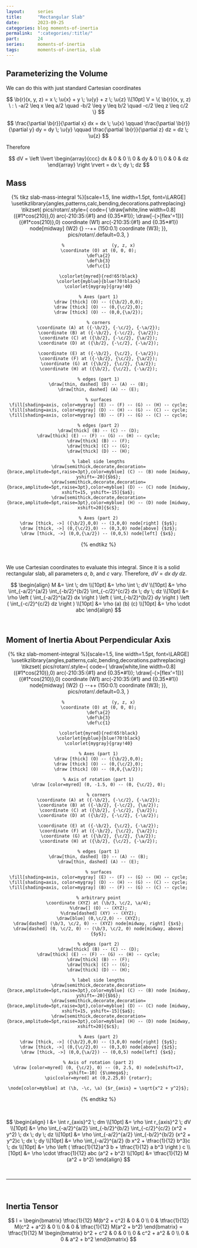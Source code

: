 ```yaml
---
layout:     series
title:      "Rectangular Slab"
date:       2023-09-25
categories: blog moments-of-inertia
permalink:  ":categories/:title/"
part:       24
series:     moments-of-inertia
tags:       moments-of-inertia, slab
---
```


## Parameterizing the Volume

We can do this with just standard Cartesian coordinates

$$
\b{r}(x, y, z) = x \; \u{x} + y \; \u{y} + z \; \u{z} \\[10pt]
V = \{ \b{r}(x, y, z) \ : \ -a/2 \leq x \leq a/2 \quad -b/2 \leq y \leq b/2 \quad -c/2 \leq z \leq c/2 \}
$$

$$
\frac{\partial \b{r}}{\partial x} dx  = dx \; \u{x}
\qquad
\frac{\partial \b{r}}{\partial y} dy = dy \; \u{y}
\qquad
\frac{\partial \b{r}}{\partial z} dz = dz \; \u{z}
$$

Therefore


$$
dV = \left \lvert \begin{array}{ccc}
    dx & 0  & 0 \\
    0  & dy & 0 \\
    0  & 0  & dz
\end{array} \right \rvert
= dx \; dy \; dz
$$

## Mass

<center>
{% tikz slab-mass-integral %}[scale=1.5, line width=1.5pt, font=\LARGE]
    \usetikzlibrary{angles,patterns,calc,bending,decorations.pathreplacing}
    \tikzset{
        pics/rotarr/.style={
            code={
            \draw[white,line width=0.8] ({#1*cos(210)},0) arc(-210:35:{#1} and {0.35*#1});
            \draw[-{>[flex'=1]}] ({#1*cos(210)},0) coordinate (W1) arc(-210:35:{#1} and {0.35*#1})
                node[midway] (W2) {} --++ (150:0.1) coordinate (W3);
        }},
        pics/rotarr/.default=0.3,
    }
    
    %                  (y, z, x)
    \coordinate (O) at (0, 0, 0);
    \def\a{2}
    \def\b{3}
    \def\c{1}

    \colorlet{myred}{red!65!black}
    \colorlet{myblue}{blue!70!black}
    \colorlet{mygray}{gray!40}

    % Axes (part 1)
    \draw [thick] (O) -- ({\b/2},0,0);
    \draw [thick] (O) -- (0,{\c/2},0);
    \draw [thick] (O) -- (0,0,{\a/2});

    % corners
    \coordinate (A) at ({-\b/2}, {-\c/2}, {-\a/2});
    \coordinate (B) at ({-\b/2}, {-\c/2}, {\a/2});
    \coordinate (C) at ({\b/2}, {-\c/2}, {\a/2});
    \coordinate (D) at ({\b/2}, {-\c/2}, {-\a/2});

    \coordinate (E) at ({-\b/2}, {\c/2}, {-\a/2});
    \coordinate (F) at ({-\b/2}, {\c/2}, {\a/2});
    \coordinate (G) at ({\b/2}, {\c/2}, {\a/2});
    \coordinate (H) at ({\b/2}, {\c/2}, {-\a/2});
    
    % edges (part 1)
    \draw[thin, dashed] (D) -- (A) -- (B);
    \draw[thin, dashed] (A) -- (E);

    % surfaces
    \fill[shading=axis, color=mygray] (E) -- (F) -- (G) -- (H) -- cycle;
    \fill[shading=axis, color=mygray] (D) -- (H) -- (G) -- (C) -- cycle;
    \fill[shading=axis, color=mygray] (B) -- (F) -- (G) -- (C) -- cycle;

    % edges (part 2)
    \draw[thick] (B) -- (C) -- (D);
    \draw[thick] (E) -- (F) -- (G) -- (H) -- cycle;
    \draw[thick] (B) -- (F);
    \draw[thick] (C) -- (G);
    \draw[thick] (D) -- (H);

    % label side lengths
    \draw[semithick,decorate,decoration={brace,amplitude=5pt,raise=3pt},color=myblue] (C) -- (B) node [midway, yshift=-20]{$b$};
    \draw[semithick,decorate,decoration={brace,amplitude=5pt,raise=3pt},color=myblue] (D) -- (C) node [midway, xshift=15, yshift=-15]{$a$};
    \draw[semithick,decorate,decoration={brace,amplitude=5pt,raise=3pt},color=myblue] (H) -- (D) node [midway, xshift=20]{$c$};

    % Axes (part 2)
    \draw [thick, ->] ({\b/2},0,0) -- (3,0,0) node[right] {$y$};
    \draw [thick, ->] (0,{\c/2},0) -- (0,3,0) node[above] {$z$};
    \draw [thick, ->] (0,0,{\a/2}) -- (0,0,5) node[left] {$x$};

{% endtikz %}
</center>

<br>

We use Cartesian coordinates to evaluate this integral. Since it is a solid rectangular slab, all parameters $a$, $b$, and $c$ vary. Therefore, $dV = d x \; dy \; d z$.

$$
\begin{align}
    M &= \int \; dm \\[10pt]
    &= \rho \int \; dV \\[10pt]
    &= \rho \int_{-a/2}^{a/2} \int_{-b/2}^{b/2} \int_{-c/2}^{c/2} dx \; dy \; dz \\[10pt]
    &= \rho \left ( \int_{-a/2}^{a/2} dx \right ) \left ( \int_{-b/2}^{b/2} dy \right ) \left ( \int_{-c/2}^{c/2} dz \right ) \\[10pt]
    &= \rho (a) (b) (c) \\[10pt]
    &= \rho \cdot abc
\end{align}
$$

<br>

## Moment of Inertia About Perpendicular Axis

<center>
{% tikz slab-moment-integral %}[scale=1.5, line width=1.5pt, font=\LARGE]
    \usetikzlibrary{angles,patterns,calc,bending,decorations.pathreplacing}
    \tikzset{
        pics/rotarr/.style={
            code={
            \draw[white,line width=0.8] ({#1*cos(210)},0) arc(-210:35:{#1} and {0.35*#1});
            \draw[-{>[flex'=1]}] ({#1*cos(210)},0) coordinate (W1) arc(-210:35:{#1} and {0.35*#1})
                node[midway] (W2) {} --++ (150:0.1) coordinate (W3);
        }},
        pics/rotarr/.default=0.3,
    }
    
    %                  (y, z, x)
    \coordinate (O) at (0, 0, 0);
    \def\a{2}
    \def\b{3}
    \def\c{1}

    \colorlet{myred}{red!65!black}
    \colorlet{myblue}{blue!70!black}
    \colorlet{mygray}{gray!40}

    % Axes (part 1)
    \draw [thick] (O) -- ({\b/2},0,0);
    \draw [thick] (O) -- (0,{\c/2},0);
    \draw [thick] (O) -- (0,0,{\a/2});

    % Axis of rotation (part 1)
    \draw [color=myred] (0, -1.5, 0) -- (0, {\c/2}, 0);

    % corners
    \coordinate (A) at ({-\b/2}, {-\c/2}, {-\a/2});
    \coordinate (B) at ({-\b/2}, {-\c/2}, {\a/2});
    \coordinate (C) at ({\b/2}, {-\c/2}, {\a/2});
    \coordinate (D) at ({\b/2}, {-\c/2}, {-\a/2});

    \coordinate (E) at ({-\b/2}, {\c/2}, {-\a/2});
    \coordinate (F) at ({-\b/2}, {\c/2}, {\a/2});
    \coordinate (G) at ({\b/2}, {\c/2}, {\a/2});
    \coordinate (H) at ({\b/2}, {\c/2}, {-\a/2});

    % edges (part 1)
    \draw[thin, dashed] (D) -- (A) -- (B);
    \draw[thin, dashed] (A) -- (E);

    % surfaces
    \fill[shading=axis, color=mygray] (E) -- (F) -- (G) -- (H) -- cycle;
    \fill[shading=axis, color=mygray] (D) -- (H) -- (G) -- (C) -- cycle;
    \fill[shading=axis, color=mygray] (B) -- (F) -- (G) -- (C) -- cycle;

    % arbitrary point
    \coordinate (XYZ) at (\b/3, \c/2, \a/4);
    %\draw[] (O) -- (XYZ);
    %\draw[dashed] (XY) -- (XYZ);
    \draw[blue] (0,\c/2,0) -- (XYZ);
    \draw[dashed] (\b/3, \c/2, 0) -- (XYZ) node[midway, right] {$x$};
    \draw[dashed] (0, \c/2, 0) -- (\b/3, \c/2, 0) node[midway, above] {$y$};

    % edges (part 2)
    \draw[thick] (B) -- (C) -- (D);
    \draw[thick] (E) -- (F) -- (G) -- (H) -- cycle;
    \draw[thick] (B) -- (F);
    \draw[thick] (C) -- (G);
    \draw[thick] (D) -- (H);

    % label side lengths
    \draw[semithick,decorate,decoration={brace,amplitude=5pt,raise=3pt},color=myblue] (C) -- (B) node [midway, yshift=-20]{$b$};
    \draw[semithick,decorate,decoration={brace,amplitude=5pt,raise=3pt},color=myblue] (D) -- (C) node [midway, xshift=15, yshift=-15]{$a$};
    \draw[semithick,decorate,decoration={brace,amplitude=5pt,raise=3pt},color=myblue] (H) -- (D) node [midway, xshift=20]{$c$};

    % Axes (part 2)
    \draw [thick, ->] ({\b/2},0,0) -- (3,0,0) node[right] {$y$};
    \draw [thick, ->] (0,{\c/2},0) -- (0,3,0) node[above] {$z$};
    \draw [thick, ->] (0,0,{\a/2}) -- (0,0,5) node[left] {$x$};

    % Axis of rotation (part 2)
    \draw [color=myred] (0, {\c/2}, 0) -- (0, 2.5, 0) node[xshift=17, yshift=-10] {$\omega$};
    \pic[color=myred] at (0,2.25,0) {rotarr};

    \node[color=myblue] at (\b, -\c, \a) {$r_{axis} = \sqrt{x^2 + y^2}$};

{% endtikz %}
</center>

<br>

$$
\begin{align}
    I &= \int r_{axis}^2 \; dm \\[10pt]
    &= \rho \int r_{axis}^2 \; dV \\[10pt]
    &= \rho \int_{-a/2}^{a/2} \int_{-b/2}^{b/2} \int_{-c/2}^{c/2} (x^2 + y^2) \; dx \; dy \; dz \\[10pt]
    &= \rho \int_{-a/2}^{a/2} \int_{-b/2}^{b/2} (x^2 + y^2)c \; dx \; dy \\[10pt]
    &= \rho \int_{-a/2}^{a/2} (b x^2 + \tfrac{1}{12} b^3)c \; dx \\[10pt]
    &= \rho \left ( \tfrac{1}{12}a^3 b + \tfrac{1}{12} a b^3 \right ) c \\[10pt]
    &= \rho \cdot \tfrac{1}{12} abc (a^2 + b^2) \\[10pt]
    &= \tfrac{1}{12} M (a^2 + b^2)
\end{align}
$$

<br>

<!-- ## A Thin Sheet

### Moment of Inertia About Perpendicular Axis

Notice that the above result did not depend on the thickness of the slab. Thus, the result would be the same if $c = 0$. 

$$
I = \frac{1}{12} M (a^2 + b^2)
$$

### Moment of Inertia About Parallel Axis

Now this is the case where $b = 0$. Thus, we will simply get.

$$
\frac{1}{12} M a^2
$$

<br> -->

---

<br>

## Inertia Tensor

$$
I = \begin{bmatrix}
    \tfrac{1}{12} M(b^2 + c^2) & 0 & 0 \\
    0  & \tfrac{1}{12} M(c^2 + a^2) & 0 \\
    0  & 0 & \tfrac{1}{12} M(a^2 + b^2)
\end{bmatrix}
= \tfrac{1}{12} M \begin{bmatrix}
    b^2 + c^2 & 0 & 0 \\
    0  & c^2 + a^2 & 0 \\
    0  & 0 & a^2 + b^2
\end{bmatrix}
$$